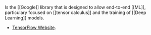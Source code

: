 Is the [[Google]] library that is designed to allow end-to-end [[ML]], particulary focused on [[tensor calculus]] and the training of [[Deep Learning]] models.

- [TensorFlow Website](https://www.tensorflow.org).